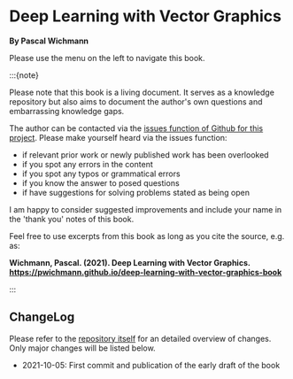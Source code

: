 # Deep Learning with Vector Graphics

**By Pascal Wichmann**


Please use the menu on the left to navigate this book.


:::{note}

Please note that this book is a living document. It serves as a knowledge repository but also aims to document the author's own questions and embarrassing knowledge gaps.

The author can be contacted via the [issues function of Github for this project](https://github.com/pwichmann/deep-learning-with-vector-graphics-book/issues). Please make yourself heard via the issues function:

  * if relevant prior work or newly published work has been overlooked
  * if you spot any errors in the content
  * if you spot any typos or grammatical errors
  * if you know the answer to posed questions
  * if have suggestions for solving problems stated as being open

I am happy to consider suggested improvements and include your name in the 'thank you' notes of this book.

Feel free to use excerpts from this book as long as you cite the source, e.g. as:

**Wichmann, Pascal. (2021). Deep Learning with Vector Graphics. https://pwichmann.github.io/deep-learning-with-vector-graphics-book**

:::


## ChangeLog

Please refer to the [repository itself](https://github.com/pwichmann/deep-learning-with-vector-graphics-book/commits/main) for an detailed overview of changes. Only major changes will be listed below.

  * 2021-10-05: First commit and publication of the early draft of the book
